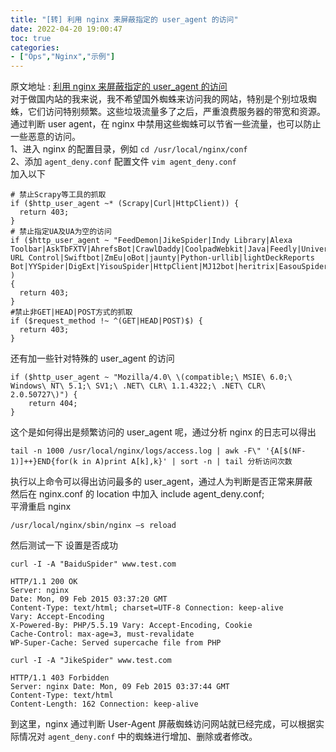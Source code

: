 ```yaml
---
title: "[转] 利用 nginx 来屏蔽指定的 user_agent 的访问"
date: 2022-04-20 19:00:47
toc: true
categories:
- ["Ops","Nginx","示例"]
---
```


原文地址 : [利用 nginx 来屏蔽指定的 user_agent 的访问](https://blog.csdn.net/qq_22929803/article/details/50724662)<br />对于做国内站的我来说，我不希望国外蜘蛛来访问我的网站，特别是个别垃圾蜘蛛，它们访问特别频繁。这些垃圾流量多了之后，严重浪费服务器的带宽和资源。通过判断 user agent，在 nginx 中禁用这些蜘蛛可以节省一些流量，也可以防止一些恶意的访问。<br />1、进入 nginx 的配置目录，例如 `cd /usr/local/nginx/conf`<br />2、添加 `agent_deny.conf` 配置文件 `vim agent_deny.conf`<br />加入以下

```
# 禁止Scrapy等工具的抓取
if ($http_user_agent ~* (Scrapy|Curl|HttpClient)) {
  return 403;
}
# 禁止指定UA及UA为空的访问
if ($http_user_agent ~ "FeedDemon|JikeSpider|Indy Library|Alexa Toolbar|AskTbFXTV|AhrefsBot|CrawlDaddy|CoolpadWebkit|Java|Feedly|UniversalFeedParser|ApacheBench|Microsoft URL Control|Swiftbot|ZmEu|oBot|jaunty|Python-urllib|lightDeckReports Bot|YYSpider|DigExt|YisouSpider|HttpClient|MJ12bot|heritrix|EasouSpider|LinkpadBot|Ezooms|^$" )
{
  return 403;
}
#禁止非GET|HEAD|POST方式的抓取
if ($request_method !~ ^(GET|HEAD|POST)$) {
  return 403;
}
```
还有加一些针对特殊的 user_agent 的访问
```
if ($http_user_agent ~ "Mozilla/4.0\ \(compatible;\ MSIE\ 6.0;\ Windows\ NT\ 5.1;\ SV1;\ .NET\ CLR\ 1.1.4322;\ .NET\ CLR\ 2.0.50727\)") {
    return 404;
}
```
这个是如何得出是频繁访问的 user_agent 呢，通过分析 nginx 的日志可以得出
```
tail -n 1000 /usr/local/nginx/logs/access.log | awk -F\" '{A[$(NF-1)]++}END{for(k in A)print A[k],k}' | sort -n | tail 分析访问次数
```
执行以上命令可以得出访问最多的 user_agent，通过人为判断是否正常来屏蔽<br />然后在 nginx.conf 的 location 中加入 include agent_deny.conf;<br />平滑重启 nginx
```
/usr/local/nginx/sbin/nginx –s reload
```
然后测试一下 设置是否成功
```
curl -I -A "BaiduSpider" www.test.com
```
```
HTTP/1.1 200 OK
Server: nginx
Date: Mon, 09 Feb 2015 03:37:20 GMT
Content-Type: text/html; charset=UTF-8 Connection: keep-alive
Vary: Accept-Encoding
X-Powered-By: PHP/5.5.19 Vary: Accept-Encoding, Cookie
Cache-Control: max-age=3, must-revalidate
WP-Super-Cache: Served supercache file from PHP
```
```
curl -I -A "JikeSpider" www.test.com
```
```
HTTP/1.1 403 Forbidden
Server: nginx Date: Mon, 09 Feb 2015 03:37:44 GMT
Content-Type: text/html
Content-Length: 162 Connection: keep-alive
```
到这里，nginx 通过判断 User-Agent 屏蔽蜘蛛访问网站就已经完成，可以根据实际情况对 `agent_deny.conf` 中的蜘蛛进行增加、删除或者修改。

